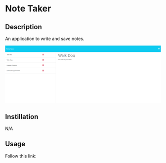# Note Taker
## Description
An application to write and save notes.

![preview](./images/Screenshot.png)
## Instillation
N/A
## Usage
Follow this link: 